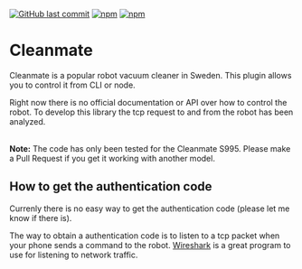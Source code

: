 [![GitHub last commit](https://img.shields.io/github/last-commit/albinmedoc/cleanmate.svg)](https://github.com/albinmedoc/cleanmate)
[![npm](https://img.shields.io/npm/v/cleanmate?label=npm%20package)](https://github.com/albinmedoc/cleanmate)
[![npm](https://img.shields.io/npm/dt/cleanmate)](https://www.npmjs.com/package/cleanmate)

# Cleanmate
Cleanmate is a popular robot vacuum cleaner in Sweden. This plugin allows you to control it from CLI or node.

Right now there is no official documentation or API over how to control the robot. To develop this library the tcp request to and from the robot has been analyzed. 

<br>**Note:** The code has only been tested for the Cleanmate S995. Please make a Pull Request if you get it working with another model.

## How to get the authentication code
Currenly there is no easy way to get the authentication code (please let me know if there is).

The way to obtain a authentication code is to listen to a tcp packet when your phone sends a command to the robot. [Wireshark](https://www.wireshark.org/) is a great program to use for listening to network traffic.